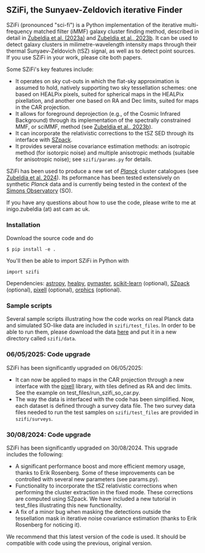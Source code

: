 ## SZiFi, the Sunyaev-Zeldovich iterative Finder

SZiFi (pronounced "sci-fi") is a Python implementation of the iterative multi-frequency matched filter (iMMF) galaxy cluster finding method, described in detail in [Zubeldia et al. (2023a)](https://ui.adsabs.harvard.edu/abs/2023MNRAS.522.4766Z/abstract) and [Zubeldia et al., 2023b](https://ui.adsabs.harvard.edu/abs/2023MNRAS.522.5123Z/abstract). It can be used to detect galaxy clusters in milimetre-wavelength intensity maps through their thermal Sunyaev-Zeldovich (tSZ) signal, as well as to detect point sources. If you use SZiFi in your work, please cite both papers.

Some SZiFi's key features include:

- It operates on sky cut-outs in which the flat-sky approximation is assumed to hold, natively supporting two sky tessellation schemes: one based on HEALPix pixels, suited for spherical maps in the HEALPix pixellation, and another one based on RA and Dec limits, suited for maps in the CAR projection.
- It allows for foreground deprojection (e.g., of the Cosmic Infrared Background) through its implementation of the spectrally constrained MMF, or sciMMF, method (see [Zubeldia et al., 2023b](https://ui.adsabs.harvard.edu/abs/2023MNRAS.522.5123Z/abstract)).
- It can incorporate the relativistic corrections to the tSZ SED through its interface with [SZpack](https://github.com/CMBSPEC/SZpack).
- It provides several noise covariance estimation methods: an isotropic method (for isotorpic noise) and multiple anisotropic methods (suitable for anisotropic noise); see `szifi/params.py` for details.

SZiFi has been used to produce a new set of [*Planck*](https://pla.esac.esa.int/#home) cluster catalogues (see [Zubeldia et al. 2024](https://ui.adsabs.harvard.edu/abs/2025MNRAS.tmp..470Z/abstract)). Its peformance has been tested extensively on synthetic *Planck* data and is currently being tested in the context of the [Simons Observatory](https://simonsobservatory.org) (SO).

If you have any questions about how to use the code, please write to me at inigo.zubeldia (at) ast cam ac uk.

### Installation

Download the source code and do 
```
$ pip install -e .
```
You'll then be able to import SZiFi in Python with
```
import szifi
```
Dependencies: [astropy](https://www.astropy.org), [healpy](https://healpy.readthedocs.io/en/latest/), [pymaster](https://namaster.readthedocs.io), [scikit-learn](https://scikit-learn.org/stable/) (optional), [SZpack](https://github.com/CMBSPEC/SZpack) (optional), [pixell](https://github.com/simonsobs/pixell/tree/master) (optional), [orphics](https://github.com/msyriac/orphics) (optional).

### Sample scripts

Several sample scripts illustrating how the code works on real Planck data and simulated SO-like data are included in `szifi/test_files`. In order to be able to run them, please download the data [here](https://drive.google.com/drive/folders/1_O48SQ5aPTaW32MAzBF6SEX7HyPvRoXM?usp=sharing) and put it in a new directory called `szifi/data`.

### 06/05/2025: Code upgrade

SZiFi has been significantly upgraded on 06/05/2025:

- It can now be applied to maps in the CAR projection through a new interface with the [pixell](https://github.com/simonsobs/pixell/tree/master) library, with tiles defined as RA and dec limits. See the example on test_files/run_szifi_so_car.py.
- The way the data is interfaced with the code has been simplified. Now, each dataset is defined through a survey data file. The two survey data files needed to run the test samples on `szifi/test_files` are provided in `szifi/surveys`.

### 30/08/2024: Code upgrade

SZiFi has been significantly upgraded on 30/08/2024. This upgrade includes the following:

- A significant performance boost and more efficient memory usage, thanks to Erik Rosenberg. Some of these improvements can be controlled with several new parameters (see params.py).
- Functionality to incorporate the tSZ relativistic corrections when performing the cluster extraction in the fixed mode. These corrections are computed using SZpack. We have included a new tutorial in test_files illustrating this new functionality.
- A fix of a minor bug when masking the detections outside the tessellation mask in iterative noise covariance estimation (thanks to Erik Rosenberg for noticing it).

We recommend that this latest version of the code is used. It should be compatible with code using the previous, original version.


